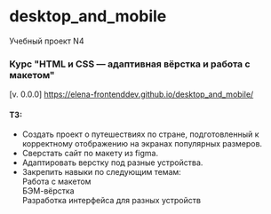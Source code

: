 # desktop_and_mobile
Учебный проект N4
### Курс "HTML и CSS — адаптивная вёрстка и работа с макетом"
[v. 0.0.0] https://elena-frontenddev.github.io/desktop_and_mobile/

#### ТЗ:  
* Создать проект о путешествиях по стране, подготовленный к корректному отображению на экранах популярных размеров.  
* Сверстать сайт по макету из figma.  
* Адаптировать верстку под разные устройства. 
* Закрепить навыки по следующим темам:  
Работа с макетом  
БЭМ-вёрстка  
Разработка интерфейса для разных устройств
